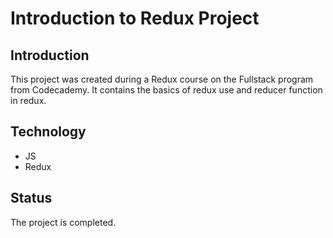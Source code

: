 # Introduction to Redux Project

## Introduction
This project was created during a Redux course on the Fullstack program from Codecademy. It contains the basics of redux use and reducer function in redux.

## Technology
- JS
- Redux

## Status
The project is completed.